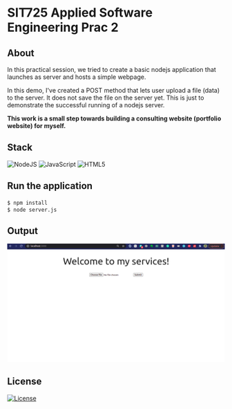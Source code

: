 # SIT725 Applied Software Engineering Prac 2

## About 
In this practical session, we tried to create a basic nodejs application that launches as server and hosts a simple webpage.

In this demo, I've created a POST method that lets user upload a file (data) to the server. It does not save the file on the server yet. This is just to demonstrate the successful running of a nodejs server. 

**This work is a small step towards building a consulting website (portfolio website) for myself.**



## Stack
<img alt="NodeJS" src="https://img.shields.io/badge/node.js-%2343853D.svg?style=for-the-badge&logo=node-dot-js&logoColor=white"/>
<img alt="JavaScript" src="https://img.shields.io/badge/javascript-%23323330.svg?style=for-the-badge&logo=javascript&logoColor=%23F7DF1E"/>

<img alt="HTML5" src="https://img.shields.io/badge/html5-%23E34F26.svg?style=for-the-badge&logo=html5&logoColor=white"/>


## Run the application

```
$ npm install
$ node server.js
```

## Output
![Image](images/screenshot.png)



## License

[![License](http://img.shields.io/:license-mit-blue.svg?style=flat-square)](http://badges.mit-license.org)

